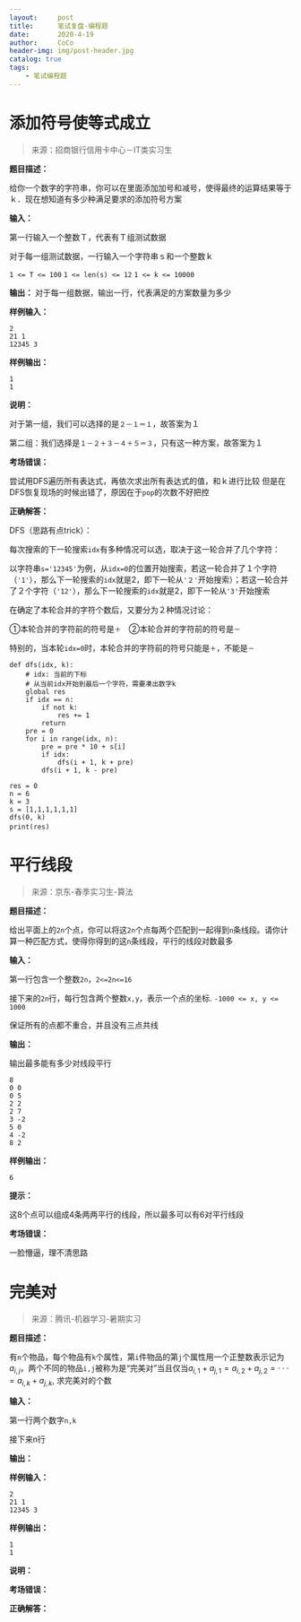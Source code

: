 ```yaml
---
layout:     post
title:      笔试复盘-编程题
date:       2020-4-19
author:     CoCo
header-img: img/post-header.jpg
catalog: true
tags:
    - 笔试编程题
---
```


<script type="text/javascript" src="http://cdn.mathjax.org/mathjax/latest/MathJax.js?config=default"></script>

# 添加符号使等式成立
> 来源：招商银行信用卡中心－IT类实习生

**题目描述：**

给你一个数字的字符串，你可以在里面添加加号和减号，使得最终的运算结果等于ｋ．现在想知道有多少种满足要求的添加符号方案

**输入：**

第一行输入一个整数Ｔ，代表有Ｔ组测试数据

对于每一组测试数据，一行输入一个字符串ｓ和一个整数ｋ

`1 <= T <= 100`  `1 <= len(s) <= 12`  `1 <= k <= 10000`

**输出：**
对于每一组数据，输出一行，代表满足的方案数量为多少

**样例输入：**
```
2
21 1
12345 3
```
**样例输出：**
```
1
1
```
**说明：**

对于第一组，我们可以选择的是`２－１＝１`，故答案为１

第二组：我们选择是`１－２＋３－４＋５＝３`，只有这一种方案，故答案为１

**考场错误：**

尝试用DFS遍历所有表达式，再依次求出所有表达式的值，和ｋ进行比较
但是在DFS恢复现场的时候出错了，原因在于`pop`的次数不好把控

**正确解答：**

DFS（思路有点trick）：

每次搜索的下一轮搜索`idx`有多种情况可以选，取决于这一轮合并了几个字符：

以字符串`s='12345'`为例，从`idx=0`的位置开始搜索，若这一轮合并了１个字符（`'1'`），那么下一轮搜索的`idx`就是2，即下一轮从`'２'`开始搜索）；若这一轮合并了２个字符（`'12'`），那么下一轮搜索的`idx`就是2，即下一轮从`'3'`开始搜索

在确定了本轮合并的字符个数后，又要分为２种情况讨论：

①本轮合并的字符前的符号是`＋`　②本轮合并的字符前的符号是`－`

特别的，当本轮`idx=0`时，本轮合并的字符前的符号只能是`＋`，不能是`－`
```
def dfs(idx, k):
    # idx: 当前的下标
    # 从当前idx开始到最后一个字符，需要凑出数字k
    global res
    if idx == n:
        if not k:
            res += 1
        return
    pre = 0
    for i in range(idx, n): 
        pre = pre * 10 + s[i]
        if idx:
            dfs(i + 1, k + pre)
        dfs(i + 1, k - pre)

res = 0
n = 6
k = 3
s = [1,1,1,1,1,1]
dfs(0, k)
print(res)　　
```


# 平行线段
> 来源：京东-春季实习生-算法

**题目描述：**

给出平面上的`2n`个点，你可以将这`2n`个点每两个匹配到一起得到`n`条线段。请你计算一种匹配方式，使得你得到的这`n`条线段，平行的线段对数最多

**输入：**

第一行包含一个整数`2n`，`2<=2n<=16`

接下来的`2n`行，每行包含两个整数`x,y`，表示一个点的坐标.  `-1000 <= x, y <= 1000`

保证所有的点都不重合，并且没有三点共线

**输出：**

输出最多能有多少对线段平行
```
8
0 0
0 5 
2 2
2 7
3 -2
5 0
4 -2
8 2
```

**样例输出：**
```
6
```
**提示：**

这8个点可以组成4条两两平行的线段，所以最多可以有6对平行线段

**考场错误：**

一脸懵逼，理不清思路

# 完美对
> 来源：腾讯-机器学习-暑期实习

**题目描述：**

有`n`个物品，每个物品有`k`个属性，第`i`件物品的第`j`个属性用一个正整数表示记为$a_{i,j}$，两个不同的物品`i,j`被称为是“完美对”当且仅当$a_{i,1} + a_{j,1} = a_{i,2} + a_{j,2} = ··· = a_{i,k} + a_{j,k}$, 求完美对的个数

**输入：**

第一行两个数字`n,k`

接下来n行

**输出：**


**样例输入：**
```
2
21 1
12345 3
```
**样例输出：**
```
1
1
```
**说明：**



**考场错误：**



**正确解答：**


